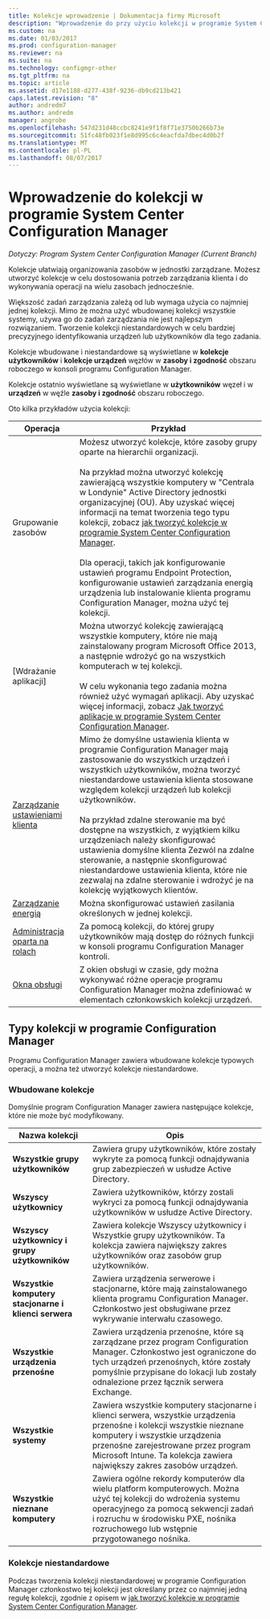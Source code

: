 ```yaml
---
title: Kolekcje wprowadzenie | Dokumentacja firmy Microsoft
description: "Wprowadzenie do przy użyciu kolekcji w programie System Center Configuration Manager."
ms.custom: na
ms.date: 01/03/2017
ms.prod: configuration-manager
ms.reviewer: na
ms.suite: na
ms.technology: configmgr-other
ms.tgt_pltfrm: na
ms.topic: article
ms.assetid: d17e1188-d277-438f-9236-db9cd213b421
caps.latest.revision: "8"
author: andredm7
ms.author: andredm
manager: angrobe
ms.openlocfilehash: 547d231d48ccbc8241e9f1f8f71e3750b266b73e
ms.sourcegitcommit: 51fc48fb023f1e8d995c6c4eacfda7dbec4d0b2f
ms.translationtype: MT
ms.contentlocale: pl-PL
ms.lasthandoff: 08/07/2017
---
```

# <a name="introduction-to-collections-in-system-center-configuration-manager"></a>Wprowadzenie do kolekcji w programie System Center Configuration Manager

*Dotyczy: Program System Center Configuration Manager (Current Branch)*

Kolekcje ułatwiają organizowania zasobów w jednostki zarządzane. Możesz utworzyć kolekcje w celu dostosowania potrzeb zarządzania klienta i do wykonywania operacji na wielu zasobach jednocześnie. 

Większość zadań zarządzania zależą od lub wymaga użycia co najmniej jednej kolekcji. Mimo że można użyć wbudowanej kolekcji wszystkie systemy, używa go do zadań zarządzania nie jest najlepszym rozwiązaniem. Tworzenie kolekcji niestandardowych w celu bardziej precyzyjnego identyfikowania urządzeń lub użytkowników dla tego zadania.  

 Kolekcje wbudowane i niestandardowe są wyświetlane w **kolekcje użytkowników** i **kolekcje urządzeń** węzłów w **zasoby i zgodność** obszaru roboczego w konsoli programu Configuration Manager.  

 Kolekcje ostatnio wyświetlane są wyświetlane w **użytkowników** węzeł i w **urządzeń** w węźle **zasoby i zgodność** obszaru roboczego.  

Oto kilka przykładów użycia kolekcji:  

|Operacja|Przykład|  
|---------|-------|  
|Grupowanie zasobów|Możesz utworzyć kolekcje, które zasoby grupy oparte na hierarchii organizacji.<br /><br /> Na przykład można utworzyć kolekcję zawierającą wszystkie komputery w "Centrala w Londynie" Active Directory jednostki organizacyjnej (OU). Aby uzyskać więcej informacji na temat tworzenia tego typu kolekcji, zobacz [jak tworzyć kolekcje w programie System Center Configuration Manager](../../../../core/clients/manage/collections/create-collections.md).<br /><br /> Dla operacji, takich jak konfigurowanie ustawień programu Endpoint Protection, konfigurowanie ustawień zarządzania energią urządzenia lub instalowanie klienta programu Configuration Manager, można użyć tej kolekcji.|  
|[Wdrażanie aplikacji]|Można utworzyć kolekcję zawierającą wszystkie komputery, które nie mają zainstalowany program Microsoft Office 2013, a następnie wdrożyć go na wszystkich komputerach w tej kolekcji.<br /><br /> W celu wykonania tego zadania można również użyć wymagań aplikacji. Aby uzyskać więcej informacji, zobacz [Jak tworzyć aplikacje w programie System Center Configuration Manager](../../../../apps/deploy-use/create-applications.md).|  
|[Zarządzanie ustawieniami klienta](../../../../core/clients/deploy/about-client-settings.md)|Mimo że domyślne ustawienia klienta w programie Configuration Manager mają zastosowanie do wszystkich urządzeń i wszystkich użytkowników, można tworzyć niestandardowe ustawienia klienta stosowane względem kolekcji urządzeń lub kolekcji użytkowników.<br /><br /> Na przykład zdalne sterowanie ma być dostępne na wszystkich, z wyjątkiem kilku urządzeniach należy skonfigurować ustawienia domyślne klienta Zezwól na zdalne sterowanie, a następnie skonfigurować niestandardowe ustawienia klienta, które nie zezwalaj na zdalne sterowanie i wdrożyć je na kolekcję wyjątkowych klientów. |  
|[Zarządzanie energią](../power/introduction-to-power-management.md)|Można skonfigurować ustawień zasilania określonych w jednej kolekcji.|  
|[Administracja oparta na rolach](../../../../core/servers/deploy/configure/configure-role-based-administration.md)|Za pomocą kolekcji, do której grupy użytkowników mają dostęp do różnych funkcji w konsoli programu Configuration Manager kontroli.|  
|[Okna obsługi](../../../../core/clients/manage/collections/use-maintenance-windows.md)|Z okien obsługi w czasie, gdy można wykonywać różne operacje programu Configuration Manager można zdefiniować w elementach członkowskich kolekcji urządzeń. |  


## <a name="collection-types-in-configuration-manager"></a>Typy kolekcji w programie Configuration Manager  
 Programu Configuration Manager zawiera wbudowane kolekcje typowych operacji, a można też utworzyć kolekcje niestandardowe.   

### <a name="built-in-collections"></a>Wbudowane kolekcje  
 Domyślnie program Configuration Manager zawiera następujące kolekcje, które nie może być modyfikowany.  

|**Nazwa kolekcji**|Opis|  
|-------------------------|-----------------|  
|**Wszystkie grupy użytkowników**|Zawiera grupy użytkowników, które zostały wykryte za pomocą funkcji odnajdywania grup zabezpieczeń w usłudze Active Directory.|  
|**Wszyscy użytkownicy**|Zawiera użytkowników, którzy zostali wykryci za pomocą funkcji odnajdywania użytkowników w usłudze Active Directory.|  
|**Wszyscy użytkownicy i grupy użytkowników**|Zawiera kolekcje Wszyscy użytkownicy i Wszystkie grupy użytkowników. Ta kolekcja zawiera największy zakres użytkowników oraz zasobów grup użytkowników.|  
|**Wszystkie komputery stacjonarne i klienci serwera**|Zawiera urządzenia serwerowe i stacjonarne, które mają zainstalowanego klienta programu Configuration Manager. Członkostwo jest obsługiwane przez wykrywanie interwału czasowego.|  
|**Wszystkie urządzenia przenośne**|Zawiera urządzenia przenośne, które są zarządzane przez program Configuration Manager. Członkostwo jest ograniczone do tych urządzeń przenośnych, które zostały pomyślnie przypisane do lokacji lub zostały odnalezione przez łącznik serwera Exchange.|  
|**Wszystkie systemy**|Zawiera wszystkie komputery stacjonarne i klienci serwera, wszystkie urządzenia przenośne i kolekcji wszystkie nieznane komputery i wszystkie urządzenia przenośne zarejestrowane przez program Microsoft Intune. Ta kolekcja zawiera największy zakres zasobów urządzeń.|  
|**Wszystkie nieznane komputery**|Zawiera ogólne rekordy komputerów dla wielu platform komputerowych. Można użyć tej kolekcji do wdrożenia systemu operacyjnego za pomocą sekwencji zadań i rozruchu w środowisku PXE, nośnika rozruchowego lub wstępnie przygotowanego nośnika.|  

### <a name="custom-collections"></a>Kolekcje niestandardowe  
 Podczas tworzenia kolekcji niestandardowej w programie Configuration Manager członkostwo tej kolekcji jest określany przez co najmniej jedną regułę kolekcji, zgodnie z opisem w [jak tworzyć kolekcje w programie System Center Configuration Manager](../../../../core/clients/manage/collections/create-collections.md). 

